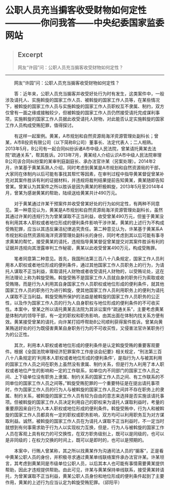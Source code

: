 
# 公职人员充当掮客收受财物如何定性————你问我答——中央纪委国家监委网站

> ## Excerpt
> 网友“许园”问：公职人员充当掮客收受财物如何定性？

---
　　网友“许园”问：公职人员充当掮客收受财物如何定性？

　　答：近年来，公职人员充当掮客并收受好处行为时有发生，这类案件中，一般涉及请托人、实施斡旋的国家工作人员、被斡旋的国家工作人员等，在某些情况下，被斡旋的国家工作人员与实施斡旋的国家工作人员职权互不隶属、制约，双方仅曾有一面之缘或接触较少，但被斡旋的国家工作人员仍然接受请托完成谋利事项，实施斡旋的国家工作人员据此收受请托人财物，对此能否认定实施斡旋的国家工作人员构成受贿犯罪，值得探讨。

　　有这样一起案例。黄某，A市规划和自然资源局海洋资源管理处副科长；曾某，A市B投资有限公司（以下简称B公司）董事长、法定代表人；二人相熟。2013年5月，B公司有一起合同纠纷诉诸A市中级人民法院，曾某请托黄某去法院“疏通关系”，帮其胜诉。2013年7月，黄某经人介绍认识A市中级人民法院审理B公司该合同纠纷案的某审判庭副庭长、承办法官许某（另案处理）。2014年2月，许某基于黄某系熟人介绍，同时考虑到黄某是A市规划和自然资源局的干部，大家同在体制内以后可能有事找其帮忙等因素，在审判过程中指导黄某督促曾某补充对其案件胜诉有利的证据材料，并违规将裁判结果提前告知黄某，黄某随即告知曾某。曾某认为其案件之所以胜诉是因为黄某的积极斡旋，2013年5月至2014年4月，曾某为感谢黄某的帮助，陆续送给黄某共计490万元。

　　对于黄某通过许某干预案件并收受曾某好处的行为如何定性，有两种不同意见。第一种意见认为，黄某是A市规划和自然资源局海洋资源管理处副科长，虽然其通过许某的违规行为为曾某谋取不正当利益，收受曾某490万元，但鉴于黄某没有利用其本人职权或者地位形成的便利条件影响干涉许某，黄某的上述行为不构成受贿犯罪，应当以其违反廉洁纪律追究责任。第二种意见认为，许某基于黄某系A市规划和自然资源局海洋资源管理处副科长的身份，同时考虑到其以后可能有事寻求黄某的帮忙，接受黄某的请托，违规指导黄某督促曾某提交对其案件胜诉有利的证据并违规向其泄露审判工作秘密，黄某以此收受曾某490万元，构成受贿罪。

　　笔者同意第二种意见。首先，我国刑法第三百八十八条规定，国家工作人员利用本人职权或者地位形成的便利条件，通过其他国家工作人员职务上的行为，为请托人谋取不正当利益，索取请托人财物或者收受请托人财物的，以受贿论处，这在刑法理论上称为斡旋受贿。斡旋受贿不是国家工作人员就自身的职务行为索取或收受贿赂，而是行为人利用其自身国家工作人员职权或地位形成的便利条件，就其他国家工作人员的职务行为进行斡旋，使其他国家工作人员利用职务上的便利为请托人谋取不正当利益。斡旋受贿所保护的法益是被斡旋的国家工作人员职务的公正性，以及作为国家工作人员的行为人自身职权与地位形成的便利条件的不可收买性。本案中，曾某之所以请托黄某去法院为其诉讼案件“疏通关系”，主要考虑黄某是体制内的领导干部，有一定的职权和职务影响，由其出面在体制内找关系方便有效。黄某接受曾某的请托，向许某打招呼帮助B公司顺利获得案件胜诉。曾某向黄某贿送好处的行为既侵害黄某自身职务行为的不可收买性，又侵害法官许某职务行为的公正性。

　　其次，利用本人职权或者地位形成的便利条件是认定斡旋受贿的重要客观要件。根据《全国法院审理经济犯罪案件工作座谈会纪要》相关规定，“刑法第三百八十八条规定的‘利用本人职权或者地位形成的便利条件’，是指行为人与被其利用的国家工作人员之间在职务上虽然没有隶属、制约关系，但是行为人利用了本人职权或者地位产生的影响和一定的工作联系，如单位内不同部门的国家工作人员之间、上下级单位没有职务上隶属、制约关系的国家工作人员之间、有工作联系的不同单位的国家工作人员之间等。”斡旋受贿犯罪的一个重要特征是在提出请托事项时，作为国家工作人员的行为人与被斡旋的国家工作人员之间并不存在职务上的隶属、制约关系，被斡旋的国家工作人员有较为自由的意志来选择是否实施该请托事项。但被斡旋的国家工作人员决定利用自己的职权来为请托人谋取利益时，考量的重要原因来自行为人本人职权或地位形成的便利条件。斡旋受贿中，行为人和被斡旋的国家工作人员都具有一定的职权或职务影响，双方均可以利用职务互为对方谋取利益。诚然，被斡旋的国家工作人员在为请托人谋取不正当利益时，不一定当时就想到有何事需求助于行为人以实现权力互换，但是，行为人与被斡旋的国家工作人员在客观上具有权力的可交换性，在双方职务级别上，既可以是同级的，也可以是非同级的；在权力交换的时间上，既可以是即时的，也可以是预期的。

　　本案中，行贿人曾某称，其之所以找黄某作为沟通司法人员的“掮客”，正是看中黄某公职人员的身份，并积极寻求通过黄某单线联络案件承办法官许某。许某坦言，其考虑到黄某同是市级单位公职人员，以后其本人也可能有事情需要黄某提供帮助，因此才违规提供帮助。由此可见，许某与黄某保持单线联系，接受黄某转请托，为曾某谋取不正当利益，黄某公职人员身份和地位形成的便利条件起到了主要作用，黄某的上述行为应当认定为斡旋受贿犯罪。（邱阳平）
